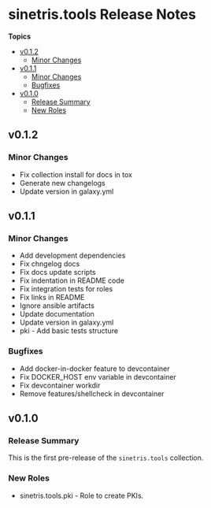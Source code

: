 # sinetris\.tools Release Notes

**Topics**

- <a href="#v0-1-2">v0\.1\.2</a>
    - <a href="#minor-changes">Minor Changes</a>
- <a href="#v0-1-1">v0\.1\.1</a>
    - <a href="#minor-changes-1">Minor Changes</a>
    - <a href="#bugfixes">Bugfixes</a>
- <a href="#v0-1-0">v0\.1\.0</a>
    - <a href="#release-summary">Release Summary</a>
    - <a href="#new-roles">New Roles</a>

<a id="v0-1-2"></a>
## v0\.1\.2

<a id="minor-changes"></a>
### Minor Changes

* Fix collection install for docs in tox
* Generate new changelogs
* Update version in galaxy\.yml

<a id="v0-1-1"></a>
## v0\.1\.1

<a id="minor-changes-1"></a>
### Minor Changes

* Add development dependencies
* Fix chngelog docs
* Fix docs update scripts
* Fix indentation in README code
* Fix integration tests for roles
* Fix links in README
* Ignore ansible artifacts
* Update documentation
* Update version in galaxy\.yml
* pki \- Add basic tests structure

<a id="bugfixes"></a>
### Bugfixes

* Add docker\-in\-docker feature to devcontainer
* Fix DOCKER\_HOST env variable in devcontainer
* Fix devcontainer workdir
* Remove features/shellcheck in devcontainer

<a id="v0-1-0"></a>
## v0\.1\.0

<a id="release-summary"></a>
### Release Summary

This is the first pre\-release of the <code>sinetris\.tools</code> collection\.

<a id="new-roles"></a>
### New Roles

* sinetris\.tools\.pki \- Role to create PKIs\.

